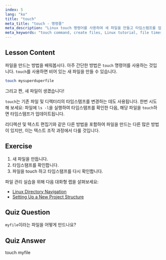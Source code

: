 ```yaml
---
index: 5
lang: "ko"
title: "touch"
meta_title: "touch - 명령줄"
meta_description: "Linux touch 명령어를 사용하여 새 파일을 만들고 타임스탬프를 업데이트하는 방법을 배우세요. 이 초보자 친화적인 가이드는 파일 관리를 이해하는 데 도움이 됩니다."
meta_keywords: "touch command, create files, Linux tutorial, file timestamps, Linux for beginners, Linux guide, basic commands"
---
```


## Lesson Content

파일을 만드는 방법을 배워봅시다. 아주 간단한 방법은 `touch` 명령어를 사용하는 것입니다. `touch`를 사용하면 비어 있는 새 파일을 만들 수 있습니다.

```bash
touch mysuperduperfile
```

그리고 짠, 새 파일이 생겼습니다!

`touch`는 기존 파일 및 디렉터리의 타임스탬프를 변경하는 데도 사용됩니다. 한번 시도해 보세요: 파일에 `ls -l`을 실행하여 타임스탬프를 확인한 다음, 해당 파일을 `touch`하면 타임스탬프가 업데이트됩니다.

리디렉션 및 텍스트 편집기와 같은 다른 방법을 포함하여 파일을 만드는 다른 많은 방법이 있지만, 이는 텍스트 조작 과정에서 다룰 것입니다.

## Exercise

1. 새 파일을 만듭니다.
2. 타임스탬프를 확인합니다.
3. 파일을 touch 하고 타임스탬프를 다시 확인합니다.

파일 관리 실습을 위해 다음 대화형 랩을 살펴보세요:

- [Linux Directory Navigation](https://labex.io/ko/labs/linux-directory-navigation-387844)
- [Setting Up a New Project Structure](https://labex.io/ko/labs/linux-setting-up-a-new-project-structure-387859)

## Quiz Question

`myfile`이라는 파일을 어떻게 만드나요?

## Quiz Answer

touch myfile

